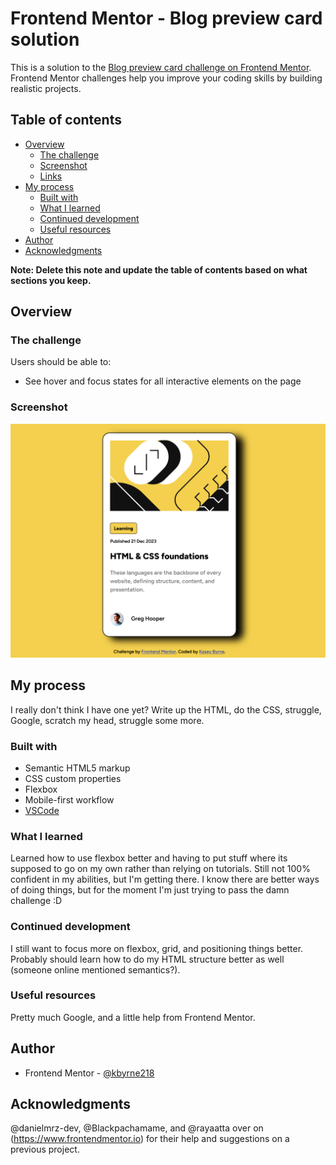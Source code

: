 # Frontend Mentor - Blog preview card solution

This is a solution to the [Blog preview card challenge on Frontend Mentor](https://www.frontendmentor.io/challenges/blog-preview-card-ckPaj01IcS). Frontend Mentor challenges help you improve your coding skills by building realistic projects. 

## Table of contents

- [Overview](#overview)
  - [The challenge](#the-challenge)
  - [Screenshot](#screenshot)
  - [Links](#links)
- [My process](#my-process)
  - [Built with](#built-with)
  - [What I learned](#what-i-learned)
  - [Continued development](#continued-development)
  - [Useful resources](#useful-resources)
- [Author](#author)
- [Acknowledgments](#acknowledgments)

**Note: Delete this note and update the table of contents based on what sections you keep.**

## Overview

### The challenge

Users should be able to:

- See hover and focus states for all interactive elements on the page

### Screenshot

![](/project_screenshot.png)

## My process

I really don't think I have one yet?  Write up the HTML, do the CSS, struggle, Google, scratch my head, struggle some more.

### Built with

- Semantic HTML5 markup
- CSS custom properties
- Flexbox
- Mobile-first workflow
- [VSCode](https://code.visualstudio.com/)

### What I learned

Learned how to use flexbox better and having to put stuff where its supposed to go on my own rather than relying on tutorials. Still not 100% confident in my abilities, but I'm getting there.  I know there are better ways of doing things, but for the moment I'm just trying to pass the damn challenge :D

### Continued development

I still want to focus more on flexbox, grid, and positioning things better.  Probably should learn how to do my HTML structure better as well (someone online mentioned semantics?).

### Useful resources

Pretty much Google, and a little help from Frontend Mentor.

## Author

- Frontend Mentor - [@kbyrne218](https://www.frontendmentor.io/profile/kbyrne218)

## Acknowledgments

@danielmrz-dev, @Blackpachamame, and @rayaatta over on (https://www.frontendmentor.io) for their help and suggestions on a previous project.

